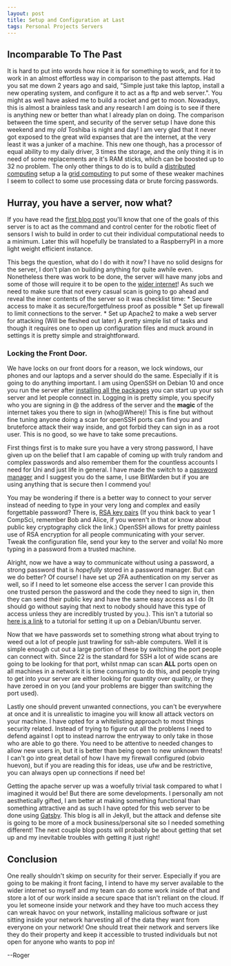 ```yaml
---
layout: post
title: Setup and Configuration at Last
tags: Personal Projects Servers
---
```


## Incomparable To The Past

It is hard to put into words how nice it is for something to work, and for it to work in an almost effortless way in comparison to the past attempts. Had you sat me down 2 years ago and said, "Simple just take this laptop, install a new operating system, and configure it to act as a ftp and web server.". You might as well have asked me to build a rocket and get to moon. Nowadays, this is almost a brainless task and any research I am doing is to see if there is anything new or better than what I already plan on doing. The comparison between the time spent, and security of the server setup I have done this weekend and my _old_ Toshiba is night and day! I am very glad that it never got exposed to the great wild expanses that are the internet, at the very least it was a junker of a machine. This new one though, has a processor of equal ability to my daily driver, 3 times the storage, and the only thing it is in need of some replacements are it's RAM sticks, which can be boosted up to 32 no problem. The only other things to do is to build a [distributed computing](https://en.wikipedia.org/wiki/Distributed_computing) setup a la [grid computing](https://en.wikipedia.org/wiki/Grid_computing) to put some of these weaker machines I seem to collect to some use processing data or brute forcing passwords.

## Hurray, you have a server, now what?

If you have read the [first blog post](https://roger-design.github.io/Server-Selection/) you'll know that one of the goals of this server is to act as the command and control center for the robotic fleet of sensors I wish to build in order to cut their individual computational needs to a minimum. Later this will hopefully be translated to a RaspberryPI in a more light weight efficient instance.

This begs the question, what do I do with it now? I have no solid designs for the server, I don't plan on building anything for quite awhile even. Nonetheless there was work to be done, the server will have many jobs and some of those will require it to be open to the [wider internet](https://www.youtube.com/watch?v=cphNpqKpKc4)! As such we need to make sure that not every casual scan is going to go ahead and reveal the inner contents of the server so it was checklist time:
	* Secure access to make it as secure/forgetfulness proof as possible
	* Set up firewall to limit connections to the server.
	* Set up Apache2 to make a web server for attacking (Will be fleshed out later)
	A pretty simple list of tasks and though it requires one to open up configuration files and muck around in settings it is pretty simple and straightforward.

### Locking the Front Door.
We have locks on our front doors for a reason, we lock windows, our phones and our laptops and a server should do the same. Especially if it is going to do anything important. I am using OpenSSH on Debian 10 and once you run the server after [installing all the packages](https://phoenixnap.com/kb/how-to-enable-ssh-on-debian) you can start up your ssh server and let people connect in. Logging in is pretty simple, you specify who you are signing in @ the address of the server and the **magic** of the internet takes you there to sign in (who@Where)! This is fine but without fine tuning anyone doing a scan for openSSH ports can find you and bruteforce attack their way inside, and got forbid they can sign in as a root user. This is no good, so we have to take some precautions.

First things first is to make sure you have a very strong password, I have given up on the belief that I am capable of coming up with truly random and complex passwords and also remember them for the countless accounts I need for Uni and just life in general. I have made the switch to a [password manager](https://uk.pcmag.com/password-managers/4296/the-best-password-managers) and I suggest you do the same, I use BitWarden but if you are using anything that is secure then I commend you!

You may be wondering if there is a better way to connect to your server instead of needing to type in your very long and complex and easily forgettable password? There is, [RSA key pairs](https://www.comparitech.com/blog/information-security/rsa-encryption/) (If you think back to year 1 CompSci, remember Bob and Alice, if you weren't in that or know about public key cryptography click the link.) OpenSSH allows for pretty painless use of RSA encryption for all people communicating with your server. Tweak the configuration file, send your key to the server and voila! No more typing in a password from a trusted machine.

Alright, now we have a way to communicate without using a password, a strong password that is _hopefully_ stored in a password manager. But can we do better? Of course! I have set up 2FA authentication on my server as well, so if I need to let someone else access the server I can provide this one trusted person the password and the code they need to sign in, then they can send their public key and have the same easy access as I do (It should go without saying that next to nobody should have this type of access unless they are incredibly trusted by you.). This isn't a tutorial so [here is a link](https://www.globo.tech/learning-center/setup-ssh-server-with-two-factor-authentication-ubuntu-debian/) to a tutorial for setting it up on a Debian/Ubuntu server. 

Now that we have passwords set to something strong what about trying to weed out a lot of people just trawling for ssh-able computers. Well it is simple enough cut out a large portion of these by switching the port people can connect with. Since 22 is the standard for SSH a lot of wide scans are going to be looking for that port, whilst nmap can scan **ALL** ports open on all machines in a network it is time consuming to do this, and people trying to get into your server are either looking for quantity over quality, or they have zeroed in on you (and your problems are bigger than switching the port used).	   
	   
Lastly one should prevent unwanted connections, you can't be everywhere at once and it is unrealistic to imagine you will know all attack vectors on your machine. I have opted for a whitelisting approach to most things security related. Instead of trying to figure out all the problems I need to defend against I opt to instead narrow the entryway to only take in those who are able to go there. You need to be attentive to needed changes to allow new users in, but it is better than being open to new unknown threats! I can't go into great detail of how I have my firewall configured (obvio huevon), but if you are reading this for ideas, use ufw and be restrictive, you can always open up connections if need be!	   

Getting the apache server up was a woefully trivial task compared to what I imagined it would be! But there are some developments. I personally am not aesthetically gifted, I am better at making something functional than something attractive and as such I have opted for this web server to be done using [Gatsby](https://www.gatsbyjs.com/docs/glossary/static-site-generator/). This blog is all in Jekyll, but the attack and defense site is going to be more of a mock business/personal site so I needed something different! The next couple blog posts will probably be about getting that set up and my inevitable troubles with getting it just right!

## Conclusion

One really shouldn't skimp on security for their server. Especially if you are going to be making it front facing, I intend to have my server available to the wider internet so myself and my team can do some work inside of that and store a lot of our work inside a secure space that isn't reliant on the cloud. If you let someone inside your network and they have too much access they can wreak havoc on your network, installing malicious software or just sitting inside your network harvesting all of the data they want from everyone on your network! One should treat their network and servers like they do their property and keep it accessible to trusted individuals but not open for anyone who wants to pop in!

--Roger
